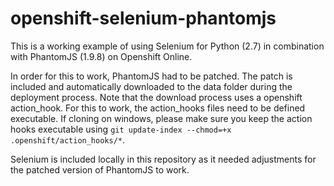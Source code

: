 # openshift-selenium-phantomjs
This is a working example of using Selenium for Python (2.7) in combination with PhantomJS (1.9.8) on Openshift Online.

In order for this to work, PhantomJS had to be patched. The patch is included and automatically downloaded to the data folder during the deployment process. Note that the download process uses a openshift action_hook. For this to work, the action_hooks files need to be defined executable. If cloning on windows, please make sure you keep the action hooks executable using `git update-index --chmod=+x .openshift/action_hooks/*`.

Selenium is included locally in this repository as it needed adjustments for the patched version of PhantomJS to work.
